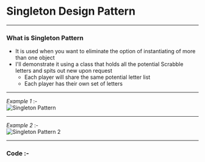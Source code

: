 # Singleton Design Pattern

***
### What is Singleton Pattern
-	It is used when you want to eliminate the option of instantiating of more than one object
-	I'll demonstrate it using a class that holds all the potential Scrabble letters and spits out new upon request
	-	Each player will share the same potential letter list
	-	Each player has their own set of letters

***
_Example 1_ :-  
![Singleton Pattern](https://i.ytimg.com/vi/GH5_lhFShfU/maxresdefault.jpg)

***
_Example 2_ :-  
![Singleton Pattern 2](http://img.it610.com/image/info5/338db3760e544147a89e2daa6ba7d7fc.jpg)

***
### Code :-
<script src="https://gist.github.com/KushalKatta/e317b750f304d65d7e8503fd7307dd05.js"></script>